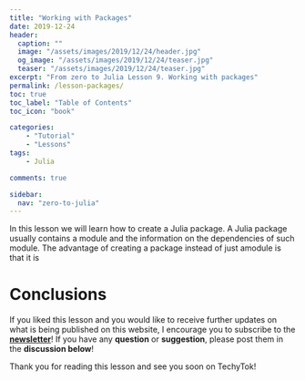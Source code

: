```yaml
---
title: "Working with Packages"
date: 2019-12-24
header:
  caption: ""
  image: "/assets/images/2019/12/24/header.jpg"
  og_image: "/assets/images/2019/12/24/teaser.jpg"
  teaser: "/assets/images/2019/12/24/teaser.jpg"
excerpt: "From zero to Julia Lesson 9. Working with packages"
permalink: /lesson-packages/
toc: true
toc_label: "Table of Contents"
toc_icon: "book"

categories:
    - "Tutorial"
    - "Lessons"
tags:
    - Julia

comments: true

sidebar:
  nav: "zero-to-julia"
---
```


In this lesson we will learn how to create a Julia package. A Julia package usually contains a module and the information on the dependencies of such module. The advantage of creating a package instead of just amodule is that it is

# Conclusions



If you liked this lesson and you would like to receive further updates on what is being published on this website, I encourage you to subscribe to the [**newsletter**]( https://techytok.com/newsletter/ )! If you have any **question** or **suggestion**, please post them in the **discussion below**!

Thank you for reading this lesson and see you soon on TechyTok!
